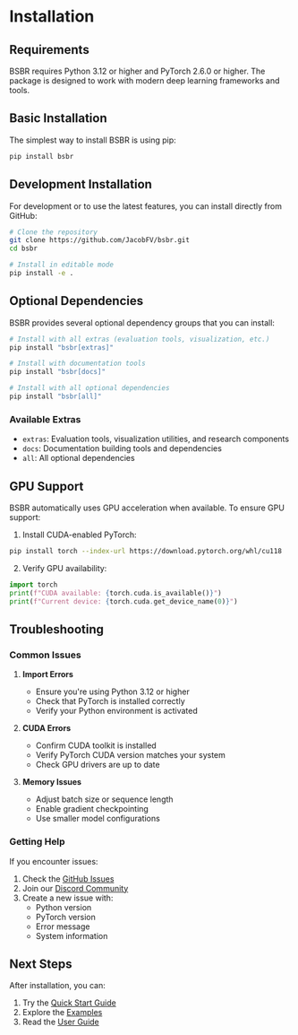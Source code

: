 # Installation

## Requirements

BSBR requires Python 3.12 or higher and PyTorch 2.6.0 or higher. The package is designed to work with modern deep learning frameworks and tools.

## Basic Installation

The simplest way to install BSBR is using pip:

```bash
pip install bsbr
```

## Development Installation

For development or to use the latest features, you can install directly from GitHub:

```bash
# Clone the repository
git clone https://github.com/JacobFV/bsbr.git
cd bsbr

# Install in editable mode
pip install -e .
```

## Optional Dependencies

BSBR provides several optional dependency groups that you can install:

```bash
# Install with all extras (evaluation tools, visualization, etc.)
pip install "bsbr[extras]"

# Install with documentation tools
pip install "bsbr[docs]"

# Install with all optional dependencies
pip install "bsbr[all]"
```

### Available Extras

- `extras`: Evaluation tools, visualization utilities, and research components
- `docs`: Documentation building tools and dependencies
- `all`: All optional dependencies

## GPU Support

BSBR automatically uses GPU acceleration when available. To ensure GPU support:

1. Install CUDA-enabled PyTorch:
```bash
pip install torch --index-url https://download.pytorch.org/whl/cu118
```

2. Verify GPU availability:
```python
import torch
print(f"CUDA available: {torch.cuda.is_available()}")
print(f"Current device: {torch.cuda.get_device_name(0)}")
```

## Troubleshooting

### Common Issues

1. **Import Errors**
   - Ensure you're using Python 3.12 or higher
   - Check that PyTorch is installed correctly
   - Verify your Python environment is activated

2. **CUDA Errors**
   - Confirm CUDA toolkit is installed
   - Verify PyTorch CUDA version matches your system
   - Check GPU drivers are up to date

3. **Memory Issues**
   - Adjust batch size or sequence length
   - Enable gradient checkpointing
   - Use smaller model configurations

### Getting Help

If you encounter issues:

1. Check the [GitHub Issues](https://github.com/JacobFV/bsbr/issues)
2. Join our [Discord Community](https://discord.gg/bsbr)
3. Create a new issue with:
   - Python version
   - PyTorch version
   - Error message
   - System information

## Next Steps

After installation, you can:

1. Try the [Quick Start Guide](quickstart.md)
2. Explore the [Examples](examples/basic-usage.md)
3. Read the [User Guide](user-guide/core-concepts.md) 